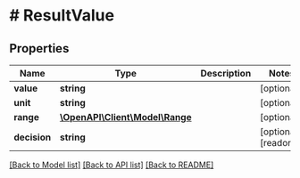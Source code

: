 # # ResultValue

## Properties

Name | Type | Description | Notes
------------ | ------------- | ------------- | -------------
**value** | **string** |  | [optional]
**unit** | **string** |  | [optional]
**range** | [**\OpenAPI\Client\Model\Range**](Range.md) |  | [optional]
**decision** | **string** |  | [optional] [readonly]

[[Back to Model list]](../../README.md#models) [[Back to API list]](../../README.md#endpoints) [[Back to README]](../../README.md)
